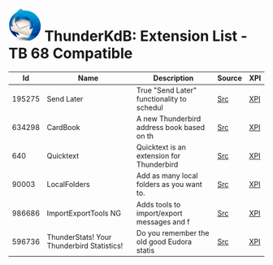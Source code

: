 # ![Thunderstorm icon](../../rep-resources/Thunderbird-icon.png) ThunderKdB: Extension List - TB 68 Compatible


| Id | Name | Description | Source | XPI |
|---|---|---|---|---|
|195275 | Send Later | True "Send Later" functionality to schedul | [Src](./195275-send-later-3/src) | [XPI](..\extensions-all\exts-tb68-comp\195275-send-later-3\xpi)|
|634298 | CardBook | A new Thunderbird address book based on th | [Src](./634298-cardbook/src) | [XPI](..\extensions-all\exts-tb68-comp\634298-cardbook\xpi)|
|640 | Quicktext | Quicktext is an extension for Thunderbird  | [Src](./640-quicktext/src) | [XPI](..\extensions-all\exts-tb68-comp\640-quicktext\xpi)|
|90003 | LocalFolders | Add as many local folders as you want to.  | [Src](./90003-localfolder/src) | [XPI](..\extensions-all\exts-tb68-comp\90003-localfolder\xpi)|
|986686 | ImportExportTools NG | Adds tools to import/export messages and f | [Src](./986686-importexporttools-ng/src) | [XPI](..\extensions-all\exts-tb68-comp\986686-importexporttools-ng\xpi)|
|596736 | ThunderStats! Your Thunderbird Statistics! | Do you remember the old good Eudora statis | [Src](./596736-thunderstats/src) | [XPI](..\extensions-all\exts-tb68-comp\596736-thunderstats\xpi)|




